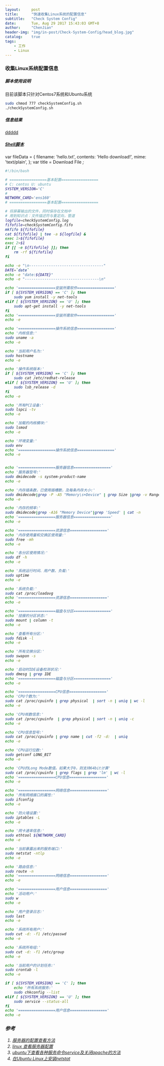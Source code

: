 ```yaml
---
layout:     post
title:      "快速收集Linux系统的配置信息"
subtitle:   "Check System Config"
date:       Tue, Aug 29 2017 15:43:03 GMT+8
author:     "ChenJian"
header-img: "img/in-post/Check-System-Config/head_blog.jpg"
catalog:    true
tags:
    - 工作
    - Linux
---
```


### 收集Linux系统配置信息

##### 脚本使用说明

目前该脚本只针对Centos7系统和Ubuntu系统

``` sh
sudo chmod 777 checkSystemConfig.sh
./checkSystemConfig.sh
```

##### 信息结果

[ddddd](https://github.com/notablemind/downloadbutton/blob/master/save-as.js)

##### [Shell脚本](dddd)

var fileData = {
  filename: 'hello.txt',
  contents: 'Hello download!',
  mime: 'text/plain',
};
var title = <span>
  Download File
  <i className="mdi-file-file-download right"/>
</span>;


<DownloadButton
  className='waves-effect waves-light btn' 
  downloadTitle={title}
  fileData={fileData}/>

``` sh
#!/bin/bash

# =================基本配置=================
# C: centos U: ubuntu
SYSTEM_VERSION='C'
# 
NETWORK_CARD='ens160'
# =================基本配置=================

# 将屏幕输出的文件，同时保存在文档中
# 用到知识点：文件描述符与重定向，管道
logfile=checkSystemConfig.log
fifofile=checkSystemConfig.fifo
mkfifo ${fifofile}
cat ${fifofile} | tee -a ${logfile} &
exec 1>${fifofile}
exec 2>$1
if [[ -e ${fifofile} ]]; then
    rm -rf ${fifofile}
fi

echo -e "\n----------------------------------"
DATE=`date`
echo -e "date:${DATE}"
echo -e "----------------------------------\n"

echo '=================安装所需软件================='
if [ ${SYSTEM_VERSION} == 'C' ]; then
    sudo yum install -y net-tools
elif [ ${SYSTEM_VERSION} == 'U' ]; then
    sudo apt-get install -y net-tools
fi
echo '=================安装所需软件================='
echo -e

echo '=================操作系统信息================='
echo '内核信息:'
sudo uname -a
echo -e

echo '当前用户名为:'
sudo hostname
echo -e

echo '操作系统版本:'
if [ ${SYSTEM_VERSION} == 'C' ]; then
    sudo cat /etc/redhat-release
elif [ ${SYSTEM_VERSION} == 'U' ]; then
    sudo lsb_release -d
fi
echo -e

echo '所有PCI设备:'
sudo lspci -tv
echo -e

echo '加载的内核模块:'
sudo lsmod
echo -e

echo '环境变量:'
sudo env
echo '=================操作系统信息================='
echo -e


echo '=================服务器信息================='
echo '服务器型号:'
sudo dmidecode -s system-product-name
echo -e

echo '内存插条数，已使用插槽数，及每条内存大小:'
sudo dmidecode|grep -P -A5 "Memory\s+Device" | grep Size |grep -v Range | cat -n
echo -e

echo '内存的频率:'
sudo dmidecode|grep -A16 "Memory Device"|grep 'Speed' | cat -n
echo '=================服务器信息================='
echo -e

echo '=================资源信息================='
echo '内存使用量和交换区使用量:'
sudo free -mh
echo -e

echo '各分区使用情况:'
sudo df -h
echo -e

echo '系统运行时间、用户数、负载:'
sudo uptime
echo -e

echo '系统负载:'
sudo cat /proc/loadavg
echo '=================资源信息================='
echo -e

echo '=================磁盘与分区================='
echo '挂接的分区状态:'
sudo mount | column -t
echo -e

echo '查看所有分区:'
sudo fdisk -l
echo -e

echo '所有交换分区:'
sudo swapon -s
echo -e

echo '启动时IDE设备检测状况:'
sudo dmesg | grep IDE
echo '=================磁盘与分区================='
echo -e

echo '=================CPU信息================='
echo 'CPU个数为:'
sudo cat /proc/cpuinfo | grep physical  | sort -n | uniq | wc -l
echo -e

echo 'CPU核数信息:'
sudo cat /proc/cpuinfo  | grep physical | sort -n | uniq -c
echo -e

echo 'CPU信息型号:'
sudo cat /proc/cpuinfo | grep name | cut -f2 -d:  | uniq
echo -e

echo 'CPU运行位数:'
sudo getconf LONG_BIT
echo -e

echo 'CPU的Long Mode数值。如果大于0，则支持64bit计算'
sudo cat /proc/cpuinfo | grep flags | grep 'lm' | wc -l
echo '=================CPU信息================='
echo -e

echo '=================网络信息================='
echo '所有网络接口的属性:'
sudo ifconfig
echo -e

echo '防火墙设置:'
sudo iptables -L
echo -e

echo '网卡速率信息:'
sudo ethtool ${NETWORK_CARD}
echo -e

echo '当前暴露出来的服务端口:'
sudo netstat -ntlp
echo -e

echo '路由信息:'
sudo route -n
echo '=================网络信息================='
echo -e

echo '=================用户信息================='
echo '活动用户:'
sudo w
echo -e

echo '用户登录日志:'
sudo last
echo -e

echo '系统所有用户:'
sudo cut -d: -f1 /etc/passwd
echo -e

echo '系统所有组:'
sudo cut -d: -f1 /etc/group
echo -e

echo '当前用户的计划任务:'
sudo crontab -l
echo -e

if [ ${SYSTEM_VERSION} == 'C' ]; then
    echo '所有系统服务:'
    sudo chkconfig --list
elif [ ${SYSTEM_VERSION} == 'U' ]; then
    sudo service --status-all
fi
echo '=================用户信息================='
echo -e
```

### 参考

1. [服务器的配置查看方法](http://server.zzidc.com/fwqpz/520.html)
2. [linux 查看服务器配置](http://blog.csdn.net/zdwzzu2006/article/details/46818077)
3. [ubuntu下查看各种服务命令service及关闭apache的方法](http://www.aiseminar.com/bbs/home.php?mod=space&uid=3&do=blog&id=2707)
4. [在Ubuntu Linux上安装netstat](http://blog.sina.com.cn/s/blog_72ef7bea0101fos3.html)